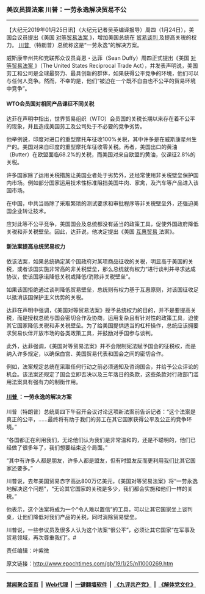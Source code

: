 ### 美议员提法案 川普：一劳永逸解决贸易不公
------------------------

<p>
 【大纪元2019年01月25日讯】（大纪元记者吴英编译报导）周四（1月24日），美国会议员提出《美国
 <a href="http://www.epochtimes.com/gb/tag/%E5%AF%B9%E7%AD%89%E8%B4%B8%E6%98%93%E6%B3%95%E6%A1%88.html">
  对等贸易法案
 </a>
 》，增加美国总统在
 <a href="http://www.epochtimes.com/gb/tag/%E8%B4%B8%E6%98%93%E8%B0%88%E5%88%A4.html">
  贸易谈判
 </a>
 及提高关税的权力。
 <a href="http://www.epochtimes.com/gb/tag/%E5%B7%9D%E6%99%AE.html">
  川普
 </a>
 （特朗普）总统称这是“一劳永逸”的解决方案。
</p>
<p>
 威斯康辛州共和党联邦众议员肖恩・达菲（Sean Duffy）周四正式提出《美国
 <a href="http://www.epochtimes.com/gb/tag/%E5%AF%B9%E7%AD%89%E8%B4%B8%E6%98%93%E6%B3%95%E6%A1%88.html">
  对等贸易法案
 </a>
 》（The United States Reciprocal Trade Act），并发表声明说，美国劳工和公司是全球最努力、最具创新的群体，如果获得公平竞争的环境，他们可以与任何人竞争。然而，不幸的是，他们“被迫在一个既不自由也不公平的贸易环境中竞争”。
</p>
<h4>
 WTO会员国对相同产品课征不同关税
</h4>
<p>
 达菲在声明中指出，世界贸易组织（WTO）会员国的关税长期以来存在着不公平的现象，并且造成美国劳工及公司处于不必要的竞争劣势。
</p>
<p>
 他举例说，印度对进口的重型摩托车征收100%关税，其中许多是在威斯康星州生产的。美国对来自印度的重型摩托车征收零关税。再者，美国出口的黄油（Butter）在欧盟面临68.2%的关税，而美国对来自欧盟的黄油，仅课征2.8%的关税。
</p>
<p>
 许多国家除了运用关税措施让美国业者处于劣势外，还经常使用非关税壁垒保护国内市场。例如部分国家运用技术性标准阻挡美国牛肉、家禽，及汽车等产品进入该国市场。
</p>
<p>
 在中国，中共当局除了采取繁琐的测试要求和审批程序等非关税壁垒外，还强迫美国企业转让技术。
</p>
<p>
 应对此等不公平竞争，美国国会及总统都没有适当的政策工具，促使外国政府降低关税和非关税壁垒。因此，达菲说，他决定提出《美国
 <a href="http://www.epochtimes.com/gb/tag/%E4%BA%92%E6%83%A0%E8%B4%B8%E6%98%93.html">
  互惠贸易
 </a>
 法案》。
</p>
<h4>
 新法案提高总统贸易权力
</h4>
<p>
 依该法案，如果总统确定某个国政府对某项商品征收的关税，明显高于美国的关税，或者该国实施非常高的非关税壁垒，那么总统就有权力“进行谈判并寻求达成协议，使该国承诺降低关税或降低/消除非关税壁垒”。
</p>
<p>
 如果该国拒绝通过谈判降低贸易壁垒，总统则有权力基于互惠原则，对该国征收足以抵消该国保护主义优势的关税。
</p>
<p>
 达菲在声明中强调，《美国对等贸易法案》授予总统权力的目的，并不是要提高关税，而是授权总统与国会密切合作及协商，运用复杂且有针对性的政策工具，迫使其它国家降低关税和非关税壁垒。为了给美国提供适当的杠杆操作，总统应该拥要求贸易伙伴开放市场的各类政策工具，并鼓励对手国参与谈判。
</p>
<p>
 此外，达菲强调，《美国对等贸易法案》并不会限制宪法赋予国会的征税权，而是纳入许多规定，以确保白宫、美国贸易代表和国会之间的密切合作。
</p>
<p>
 例如，法案规定总统在采取任何行动之前必须通知及咨询国会，并给予公众评论的机会。该法案还规定了国会立即否决以及三年落日的条款，这些条款对行政部门滥用法案具有强有力的制衡作用。
</p>
<h4>
 <a href="http://www.epochtimes.com/gb/tag/%E5%B7%9D%E6%99%AE.html">
  川普
 </a>
 ：一劳永逸的解决方案
</h4>
<p>
 川普（特朗普）总统周四下午召开会议讨论这项新法案前告诉记者：“这个法案是真正的公平，……最终将有助于我们的劳工在其它国家获得公平及公正的竞争环境。”
</p>
<p>
 “各国都正在利用我们，无论他们认为我们是非常温和的，还是不聪明的，他们已经做了很多年了，我们想要结束这个局面。”
</p>
<p>
 “其中有许多人都是朋友，许多人都是盟友，但有时盟友反而更利用我们比其它国家还要多。”
</p>
<p>
 川普说，去年美国贸易赤字高达800万亿美元，《美国对等贸易法案》将“一劳永逸地解决这个问题”，“无论其它国家的关税是多少，我们都会实施和他们一样的关税。”
</p>
<p>
 他表示，这个法案将成为一个“令人难以置信”的工具，可以让其它国家坐上谈判桌，让他们降低对我们产品的关税，同时消除贸易壁垒。
</p>
<p>
 川普说，一些参议员及很多人认为这个法案“很公平”，必须让其它国家“在军事及贸易领域，再次尊重我们”。#
</p>
<p>
 责任编辑：叶紫微
</p>

原文链接：http://www.epochtimes.com/gb/19/1/25/n11000269.htm


------------------------
#### [禁闻聚合首页](https://github.com/gfw-breaker/banned-news/blob/master/README.md) &nbsp;|&nbsp; [Web代理](https://github.com/gfw-breaker/open-proxy/blob/master/README.md) &nbsp;|&nbsp; [一键翻墙软件](https://github.com/gfw-breaker/nogfw/blob/master/README.md) &nbsp;|&nbsp; [《九评共产党》](https://github.com/gfw-breaker/9ping.md/blob/master/README.md#九评之一评共产党是什么) &nbsp;|&nbsp; [《解体党文化》](https://github.com/gfw-breaker/jtdwh.md/blob/master/README.md#绪论)